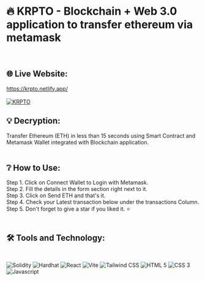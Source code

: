 # 🔥 KRPTO - Blockchain + Web 3.0 application to transfer ethereum via metamask <br/>
<br/>

## 🌐 Live Website:

https://krpto.netlify.app/
<br>
<br>
[![KRPTO](https://github.com/themanavpaul/krpto-blockhchain-web3-dapp/blob/main/krpto.png)](https://krpto.netlify.app/)
<br>

## 💡 Decryption:<br/>
Transfer Ethereum (ETH) in less than 15 seconds using Smart Contract and Metamask Wallet integrated with Blockchain application.<br/><br/>

## ❔ How to Use:<br/>

Step 1. Click on Connect Wallet to Login with Metamask.<br/>
Step 2. Fill the details in the form section right next to it.<br/>
Step 3. Click on Send ETH and that's it.<br/>
Step 4. Check your Latest transaction below under the transactions Column.<br/>
Step 5. Don't forget to give a star if you liked it. ⭐<br/>
<br/>

## 🛠 Tools and Technology:<br><br>

![Solidity](https://img.shields.io/badge/Solidity-e6e6e6?style=for-the-badge&logo=solidity&logoColor=black)
![Hardhat](https://img.shields.io/badge/Hardhat-323330?style=for-the-badge&logo=hardhat&logoColor=F7DF1E)
![React](https://img.shields.io/badge/react-%2320232a.svg?style=for-the-badge&logo=react&logoColor=%2361DAFB) 
![Vite](https://img.shields.io/badge/Vite-B73BFE?style=for-the-badge&logo=vite&logoColor=FFD62E)
![Tailwind CSS](https://img.shields.io/badge/Tailwind_CSS-38B2AC?style=for-the-badge&logo=tailwind-css&logoColor=white)
![HTML 5](https://img.shields.io/badge/HTML5-E34F26?style=for-the-badge&logo=html5&logoColor=white)
![CSS 3](https://img.shields.io/badge/CSS3-1572B6?style=for-the-badge&logo=css3&logoColor=white)
![Javascript](https://img.shields.io/badge/JavaScript-323330?style=for-the-badge&logo=javascript&logoColor=F7DF1E)


<br/>
